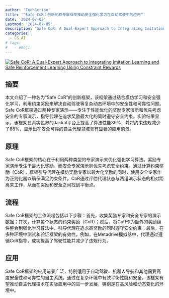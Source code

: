 ```yaml
---
author: 'TechScribe'
title: '“Safe CoR：创新的双专家框架推动安全强化学习在自动驾驶中的应用”'
date: '2024-07-02'
Lastmod: '2024-07-05'
description: 'Safe CoR: A Dual-Expert Approach to Integrating Imitation Learning and Safe Reinforcement Learning Using Constraint Rewards'
categories:
  - CS.AI
# tags:
#   - emoji
---
```


[![Safe CoR: A Dual-Expert Approach to Integrating Imitation Learning and Safe Reinforcement Learning Using Constraint Rewards](https://arxiv-research-1301205113.cos.ap-guangzhou.myqcloud.com/images/2407.02245v1.pdf_0.jpg)](https://arxiv.org/abs/2407.02245v1)

## 摘要

本文介绍了一种名为“Safe CoR”的创新框架，该框架通过结合模仿学习和安全强化学习，利用约束奖励来解决自动驾驶等复杂动态环境中的安全性和可靠性问题。Safe CoR框架通过两种专家演示——专注于性能优化的奖励专家演示和优先考虑安全的专家演示，指导代理在追求奖励最大化的同时遵守安全约束。实验结果显示，该框架在真实世界的Jackal平台上提高了算法性能39%，并将约束违规减少了88%，显示出在安全可靠的自主代理领域具有显著的应用前景。<!--more-->

## 原理

Safe CoR框架的核心在于利用两种类型的专家演示来优化强化学习算法。奖励专家演示专注于最大化奖励，而安全专家演示则优先考虑安全约束。通过计算约束奖励（CoR），框架引导代理在模仿奖励专家以最大化奖励的同时，使用安全专家作为正则化器以确保满足约束条件。CoR通过评估代理状态与两组演示状态的相对距离来工作，从而在奖励和安全之间找到平衡点。

## 流程

Safe CoR框架的工作流程包括以下步骤：首先，收集奖励专家和安全专家的演示数据；其次，计算每个状态的约束奖励（CoR）；然后，将CoR作为额外的奖励组件整合到强化学习算法中，引导代理在追求高奖励的同时遵守安全约束；最后，在多种环境中测试和验证框架的有效性。例如，在Metadrive模拟器中，代理通过遵循CoR指导，成功提高了驾驶性能并减少了违规行为。

## 应用

Safe CoR框架的应用前景广泛，特别适用于自动驾驶、机器人导航和其他需要高度安全性和可靠性的自主系统。通过在复杂环境中有效平衡性能和安全，该框架有望推动自主代理技术在实际应用中的进一步发展，特别是在高风险和动态变化的环境中。